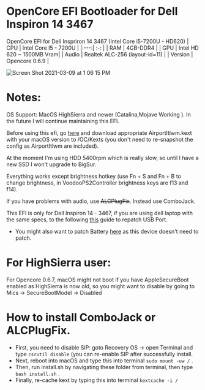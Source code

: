 # OpenCore EFI Bootloader for Dell Inspiron 14 3467
OpenCore EFI for Dell Inspriron 14 3467 (Intel Core i5-7200U - HD620)
| CPU | Intel Core I5 - 7200U |
|:---:| :-:                   |
| RAM | 4GB-DDR4              |
| GPU | Intel HD 620 ~ 1500MB Vram|
| Audio | Realtek ALC-256 (layout-id=11) |
| Version | Opencore 0.6.9 |

![Screen Shot 2021-03-09 at 1 06 15 PM](https://user-images.githubusercontent.com/57698887/110426230-50186780-80d8-11eb-91bb-45d2d78e5b6e.png)

# Notes:
OS Support: MacOS HighSierra and newer (Catalina,Mojave Working ). In the future I will continue maintaining this EFI.

Before using this efi, go [here](https://github.com/OpenIntelWireless/itlwm/releases/) and download appropriate AirportItlwm.kext with your macOS version to /OC/Kexts (you don't need to re-snapshot the config as AirportItlwm are included).

At the moment I'm using HDD 5400rpm which is really slow, so until I have a new SSD I won't upgrade to BigSur.

Everything works except brightness hotkey (use Fn + S and Fn + B to change brightness, in VoodooPS2Controller brightness keys are f13 and f14).

If you have problems with audio, use ~~ALCPlugFix~~. Instead use ComboJack.

This EFI is only for Dell Inspiron 14 - 3467, if you are using dell laptop with the same specs, to the following [this](https://dortania.github.io/OpenCore-Post-Install/usb/) guide to repatch USB Port.

* You might also want to patch Battery [here](https://dortania.github.io/OpenCore-Post-Install/laptop-specific/battery.html#dsdt-patching) as this device doesn't need to patch.

# For HighSierra user:

For Opencore 0.6.7, macOS might not boot if you have AppleSecureBoot enabled as HighSierra is now old, so you might want to disable by going to Mics -> SecureBootModel -> Disabled

# How to install ComboJack or ALCPlugFix. 

* First, you need to disable SIP: goto Recovery OS -> open Terminal and type ``` csrutil disable ``` (you can re-enable SIP after successfully install.
* Next, reboot into macOS and type this into terminal ``` sudo mount -uw / ``` . 
* Then, run install.sh by navigating these folder from terminal, then type ``` bash install.sh ``` . 
* Finally, re-cache kext by typing this into terminal ``` kextcache -i / ```

